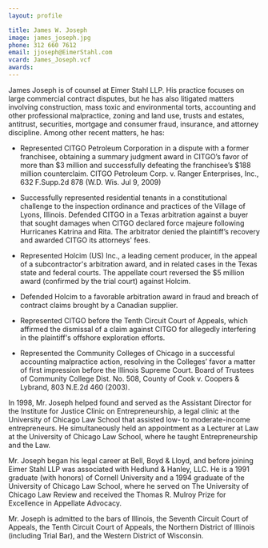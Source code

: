 ```yaml
---
layout: profile

title: James W. Joseph
image: james_joseph.jpg
phone: 312 660 7612
email: jjoseph@EimerStahl.com
vcard: James_Joseph.vcf
awards:
---
```

James Joseph is of counsel at Eimer Stahl LLP. His practice focuses on large commercial contract disputes, but he has also litigated matters involving construction, mass toxic and environmental torts, accounting and other professional malpractice, zoning and land use, trusts and estates, antitrust, securities, mortgage and consumer fraud, insurance, and attorney discipline.  Among other recent matters, he has:

* Represented CITGO Petroleum Corporation in a dispute with a former franchisee, obtaining a summary judgment award in CITGO’s favor of more than $3 million and successfully defeating the franchisee’s $188 million counterclaim.  CITGO Petroleum Corp. v. Ranger Enterprises, Inc.,  632 F.Supp.2d 878 (W.D. Wis. Jul 9, 2009)

* Successfully represented residential tenants in a constitutional challenge to the inspection ordinance and practices of the Village of Lyons, Illinois.
Defended CITGO in a Texas arbitration against a buyer that sought damages when CITGO declared force majeure following Hurricanes Katrina and Rita.  The arbitrator denied the plaintiff’s recovery and awarded CITGO its attorneys' fees.

* Represented Holcim (US) Inc., a leading cement producer, in the appeal of a subcontractor's arbitration award, and in related cases in the Texas state and federal courts.   The appellate court reversed the $5 million award (confirmed by the trial court) against Holcim.

* Defended Holcim to a favorable arbitration award in fraud and breach of contract claims brought by a Canadian supplier.

* Represented CITGO before the Tenth Circuit Court of Appeals, which affirmed the dismissal of a claim against CITGO for allegedly interfering in the plaintiff's offshore exploration efforts.

* Represented the Community Colleges of Chicago in a successful accounting malpractice action, resolving in the Colleges’ favor a matter of first impression before the Illinois Supreme Court.  Board of Trustees of Community College Dist. No. 508, County of Cook v. Coopers & Lybrand, 803 N.E.2d 460 (2003).

In 1998, Mr. Joseph helped found and served as the Assistant Director for the Institute for Justice Clinic on Entrepreneurship, a legal clinic at the University of Chicago Law School that assisted low- to moderate-income entrepreneurs.  He simultaneously held an appointment as a Lecturer at Law at the University of Chicago Law School, where he taught Entrepreneurship and the Law.

Mr. Joseph began his legal career at Bell, Boyd & Lloyd, and before joining Eimer Stahl LLP was associated with Hedlund & Hanley, LLC.  He is a 1991 graduate (with honors) of Cornell University and a 1994 graduate of the University of Chicago Law School, where he served on The University of Chicago Law Review and received the Thomas R. Mulroy Prize for Excellence in Appellate Advocacy.

Mr. Joseph is admitted to the bars of Illinois, the Seventh Circuit Court of Appeals, the Tenth Circuit Court of Appeals, the Northern District of Illinois (including Trial Bar), and the Western District of Wisconsin.
